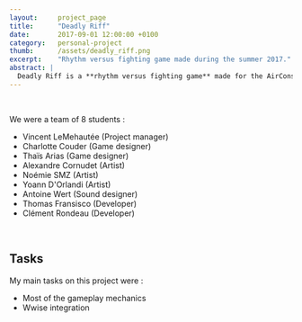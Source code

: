 ```yaml
---
layout:     project_page
title:      "Deadly Riff"
date:       2017-09-01 12:00:00 +0100
category: 	personal-project
thumb:      /assets/deadly_riff.png
excerpt:    "Rhythm versus fighting game made during the summer 2017."
abstract: |
  Deadly Riff is a **rhythm versus fighting game** made for the AirConsole Contest 2017. The result was a good prototype but we wanted to push the idea further and see what we can get after a summer.
---
```

<br>

We were a team of 8 students :
* Vincent LeMehautée (Project manager)
* Charlotte Couder (Game designer)
* Thaïs Arias (Game designer)
* Alexandre Cornudet (Artist)
* Noémie SMZ (Artist)
* Yoann D'Orlandi (Artist)
* Antoine Wert (Sound designer)
* Thomas Fransisco (Developer)
* Clément Rondeau (Developer)
<br>

<h2>Tasks</h2>
My main tasks on this project were :

* Most of the gameplay mechanics
* Wwise integration

<br>